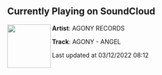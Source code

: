 ## Currently Playing on SoundCloud

[<img align="left" width="100" src="https://i1.sndcdn.com/artworks-oAaE4iFmNtcDeFuz-z9LnLg-t500x500.jpg">](https://soundcloud.com/agonyrecords/agony-angel?in=agonyrecords/sets/ready4theworld)

**Artist**: AGONY RECORDS 

**Track**: AGONY - ANGEL

Last updated at 03/12/2022 08:12
